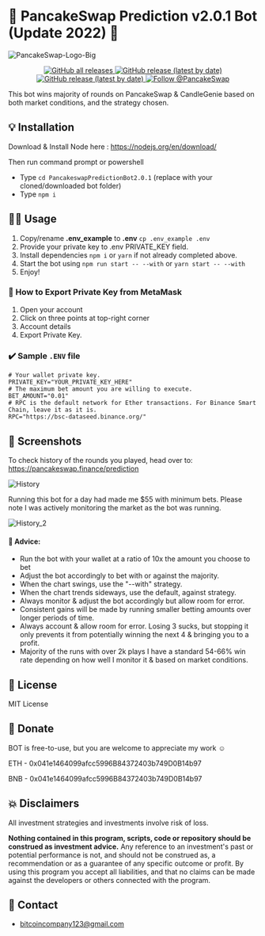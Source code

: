 
# **🥞 PancakeSwap Prediction v2.0.1 Bot (Update 2022) 🤖**

![PancakeSwap-Logo-Big](https://github.com/parames3010/PancakeswapPredictionBot-2022/blob/main/pancake.png)
<p align="center">
  <a href="https://github.com/parames3010/PancakeswapPredictionBot-2022/releases">
    <img alt="GitHub all releases" src="https://img.shields.io/github/followers/parames3010?style=social">
  </a>
  <a href="https://github.com/parames3010/PancakeswapPredictionBot-2022">
    <img alt="GitHub release (latest by date)" src="https://img.shields.io/github/stars/parames3010/PancakeswapPredictionBot-2022?style=social">
  </a>
   <a href="https://github.com/parames3010/PancakeswapPredictionBot-2022">
    <img alt="GitHub release (latest by date)" src="https://img.shields.io/github/forks/parames3010/PancakeswapPredictionBot-2022?style=social">
  </a>
  <a href="https://twitter.com/intent/follow?screen_name=PancakeSwap">
    <img src="https://img.shields.io/twitter/follow/PancakeSwap?style=social" alt="Follow @PancakeSwap" />
  </a>

This bot wins majority of rounds on PancakeSwap & CandleGenie based on both market conditions, and the strategy chosen.

## 💡 Installation

Download & Install Node here :
https://nodejs.org/en/download/

Then run command prompt or powershell

- Type ``cd PancakeswapPredictionBot2.0.1`` (replace with your cloned/downloaded bot folder)
- Type ``npm i``

## 🧑‍🚀 Usage

1. Copy/rename **.env_example** to **.env** ``cp .env_example .env``
2. Provide your private key to .env PRIVATE_KEY field.
3. Install dependencies `npm i` or `yarn` if not already completed above.
4. Start the bot using `npm run start -- --with` or `yarn start -- --with`
5. Enjoy!

### 🦊 How to Export Private Key from MetaMask
1. Open your account
2. Click on three points at top-right corner
3. Account details
4. Export Private Key.

### ✔️ Sample ``.ENV`` file 
```
# Your wallet private key. 
PRIVATE_KEY="YOUR_PRIVATE_KEY_HERE"
# The maximum bet amount you are willing to execute.
BET_AMOUNT="0.01"
# RPC is the default network for Ether transactions. For Binance Smart Chain, leave it as it is.
RPC="https://bsc-dataseed.binance.org/"
```

## 🧪 Screenshots

To check history of the rounds you played, head over to: https://pancakeswap.finance/prediction 

![History](https://user-images.githubusercontent.com/37302442/142716425-eb32f875-a767-4f22-abf1-6d97071dbd6d.png)

Running this bot for a day had made me $55 with minimum bets. Please note I was actively monitoring the market as the bot was running.

![History_2](https://user-images.githubusercontent.com/37302442/142724431-48a7c301-ee59-4485-9733-3ee5a0303c00.PNG)

#### 📢 Advice:
  
- Run the bot with your wallet at a ratio of 10x the amount you choose to bet
- Adjust the bot accordingly to bet with or against the majority.
- When the chart swings, use the "--with" strategy.
- When the chart trends sideways, use the default, against strategy. 
- Always monitor & adjust the bot accordingly but allow room for error.
- Consistent gains will be made by running smaller betting amounts over longer periods of time. 
- Always account & allow room for error. Losing 3 sucks, but stopping it only prevents it from potentially winning the next 4 & bringing you to a profit. 
- Majority of the runs with over 2k plays I have a standard 54-66% win rate depending on how well I monitor it & based on market conditions.
  

## 💼 License 
 
MIT License
  
## 🍻 Donate

BOT is free-to-use, but you are welcome to appreciate my work ☺️

ETH - 0x041e1464099afcc5996B84372403b749D0B14b97

BNB - 0x041e1464099afcc5996B84372403b749D0B14b97  

## 💥 Disclaimers
  
All investment strategies and investments involve risk of loss.

**Nothing contained in this program, scripts, code or repository should be construed as investment advice.**
Any reference to an investment's past or potential performance is not, and should not be construed as, a recommendation or as a guarantee of any specific outcome or profit. By using this program you accept all liabilities, and that no claims can be made against the developers or others connected with the program.
   
## 📧 Contact
 
- bitcoincompany123@gmail.com
